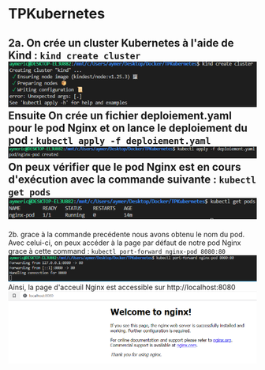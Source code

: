 # TPKubernetes
2a\. On crée un cluster Kubernetes à l'aide de Kind : `kind create cluster`
![Screenshot](ScreenShots/q2a1.png)
Ensuite On crée un fichier deploiement.yaml pour le pod Nginx et on lance le deploiement du pod : `kubectl apply -f deploiement.yaml`
![Screenshot](ScreenShots/q2a2.png)
On peux vérifier que le pod Nginx est en cours d'exécution avec la commande suivante : `kubectl get pods`
![Screenshot](ScreenShots/q2a3.png)
----------------------------------------------------
2b\. grace à la commande precédente nous avons obtenu le nom du pod. Avec celui-ci, on peux accéder à la page par défaut de notre pod Nginx grace à cette command : `kubectl port-forward nginx-pod 8080:80`
![Screenshot](ScreenShots/q2b1.png)
Ainsi, la page d'acceuil Nginx est accessible sur http://localhost:8080
![Screenshot](ScreenShots/q2b2.png)

